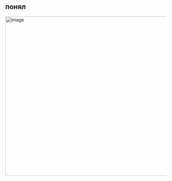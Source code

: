 ## понял
<img width="730" height="500" alt="image" src="https://github.com/user-attachments/assets/2c9904ec-046a-4dc8-8c16-9b49d4b19c40" />

